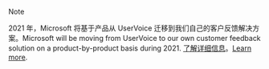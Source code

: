 > [!NOTE]
> <span data-ttu-id="0c69c-101">2021 年，Microsoft 将基于产品从 UserVoice 迁移到我们自己的客户反馈解决方案。</span><span class="sxs-lookup"><span data-stu-id="0c69c-101">Microsoft will be moving from UserVoice to our own customer feedback solution on a product-by-product basis during 2021.</span></span> <span data-ttu-id="0c69c-102">[了解详细信息](https://support.microsoft.com/topic/-pages-430e1a78-e016-472a-a10f-dc2a3df3450a)。</span><span class="sxs-lookup"><span data-stu-id="0c69c-102">[Learn more](https://support.microsoft.com/topic/-pages-430e1a78-e016-472a-a10f-dc2a3df3450a).</span></span>